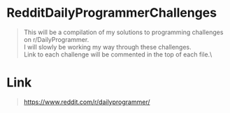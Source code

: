 # RedditDailyProgrammerChallenges
> This will be a compilation of my solutions to programming challenges on r/DailyProgrammer.\
> I will slowly be working my way through these challenges.\
> Link to each challenge will be commented in the top of each file.\

# Link
> https://www.reddit.com/r/dailyprogrammer/
